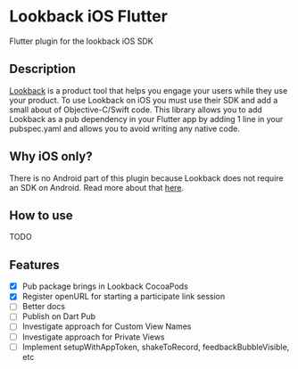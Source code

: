 # Lookback iOS Flutter
Flutter plugin for the lookback iOS SDK
## Description
[Lookback](https://lookback.io/) is a product tool that helps you engage your users while they use your product. To use Lookback on iOS you must use their SDK and add a small about of Objective-C/Swift code.
This library allows you to add Lookback as a pub dependency in your Flutter app by adding 1 line in your pubspec.yaml and allows you to avoid writing any native code.
## Why iOS only?
There is no Android part of this plugin because Lookback does not require an SDK on Android. Read more about that [here](https://help.lookback.io/installing-the-ios-sdk/overview-of-the-ios-sdk).
## How to use
TODO
## Features
- [x] Pub package brings in Lookback CocoaPods
- [x] Register openURL for starting a participate link session
- [ ] Better docs
- [ ] Publish on Dart Pub
- [ ] Investigate approach for Custom View Names
- [ ] Investigate approach for Private Views
- [ ] Implement setupWithAppToken, shakeToRecord, feedbackBubbleVisible, etc

